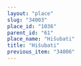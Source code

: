 ```yaml
---
layout: "place"
slug: "34003"
place_id: "1036"
parent_id: "61"
place_name: "Hišubati"
title: "Hišubati"
previous_item: "34006"
---
```

